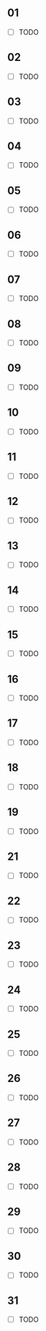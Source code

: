 ## 01

- [ ] TODO

  

## 02

- [ ] TODO

  

## 03

- [ ] TODO

  

## 04

- [ ] TODO

  

## 05

- [ ] TODO

  

## 06

- [ ] TODO

  

## 07

- [ ] TODO

  

## 08

- [ ] TODO

  

## 09

- [ ] TODO

  

## 10

- [ ] TODO

  

## 11

- [ ] TODO

  

## 12

- [ ] TODO

  

## 13

- [ ] TODO

  

## 14

- [ ] TODO

  

## 15

- [ ] TODO

  

## 16

- [ ] TODO

  

## 17

- [ ] TODO

  

## 18

- [ ] TODO

  

## 19

- [ ] TODO

  

## 21

- [ ] TODO

  

## 22

- [ ] TODO

  

## 23

- [ ] TODO

  

## 24

- [ ] TODO

  

## 25

- [ ] TODO

  

## 26

- [ ] TODO

  

## 27

- [ ] TODO

  

## 28

- [ ] TODO

  

## 29

- [ ] TODO

  
  

## 30

- [ ] TODO

  

## 31

- [ ] TODO